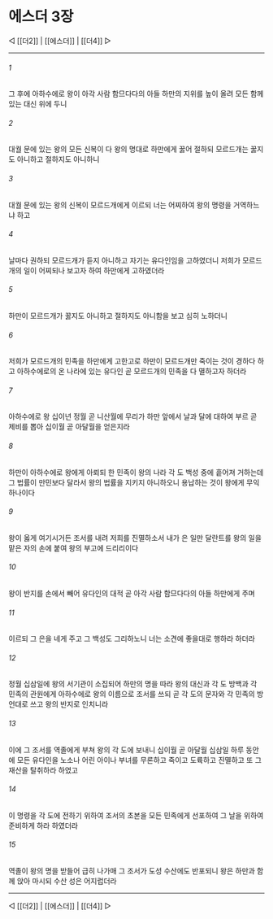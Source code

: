 # 에스더 3장

◁ [[더2]] | [[에스더]] | [[더4]] ▷
***

###### 1
그 후에 아하수에로 왕이 아각 사람 함므다다의 아들 하만의 지위를 높이 올려 모든 함께 있는 대신 위에 두니

###### 2
대궐 문에 있는 왕의 모든 신복이 다 왕의 명대로 하만에게 꿇어 절하되 모르드개는 꿇지도 아니하고 절하지도 아니하니

###### 3
대궐 문에 있는 왕의 신복이 모르드개에게 이르되 너는 어찌하여 왕의 명령을 거역하느냐 하고

###### 4
날마다 권하되 모르드개가 듣지 아니하고 자기는 유다인임을 고하였더니 저희가 모르드개의 일이 어찌되나 보고자 하여 하만에게 고하였더라

###### 5
하만이 모르드개가 꿇지도 아니하고 절하지도 아니함을 보고 심히 노하더니

###### 6
저희가 모르드개의 민족을 하만에게 고한고로 하만이 모르드개만 죽이는 것이 경하다 하고 아하수에로의 온 나라에 있는 유다인 곧 모르드개의 민족을 다 멸하고자 하더라

###### 7
아하수에로 왕 십이년 정월 곧 니산월에 무리가 하만 앞에서 날과 달에 대하여 부르 곧 제비를 뽑아 십이월 곧 아달월을 얻은지라

###### 8
하만이 아하수에로 왕에게 아뢰되 한 민족이 왕의 나라 각 도 백성 중에 흩어져 거하는데 그 법률이 만민보다 달라서 왕의 법률을 지키지 아니하오니 용납하는 것이 왕에게 무익하나이다

###### 9
왕이 옳게 여기시거든 조서를 내려 저희를 진멸하소서 내가 은 일만 달란트를 왕의 일을 맡은 자의 손에 붙여 왕의 부고에 드리리이다

###### 10
왕이 반지를 손에서 빼어 유다인의 대적 곧 아각 사람 함므다다의 아들 하만에게 주며

###### 11
이르되 그 은을 네게 주고 그 백성도 그리하노니 너는 소견에 좋을대로 행하라 하더라

###### 12
정월 십삼일에 왕의 서기관이 소집되어 하만의 명을 따라 왕의 대신과 각 도 방백과 각 민족의 관원에게 아하수에로 왕의 이름으로 조서를 쓰되 곧 각 도의 문자와 각 민족의 방언대로 쓰고 왕의 반지로 인치니라

###### 13
이에 그 조서를 역졸에게 부쳐 왕의 각 도에 보내니 십이월 곧 아달월 십삼일 하루 동안에 모든 유다인을 노소나 어린 아이나 부녀를 무론하고 죽이고 도륙하고 진멸하고 또 그 재산을 탈취하라 하였고

###### 14
이 명령을 각 도에 전하기 위하여 조서의 초본을 모든 민족에게 선포하여 그 날을 위하여 준비하게 하라 하였더라

###### 15
역졸이 왕의 명을 받들어 급히 나가매 그 조서가 도성 수산에도 반포되니 왕은 하만과 함께 앉아 마시되 수산 성은 어지럽더라

***
◁ [[더2]] | [[에스더]] | [[더4]] ▷